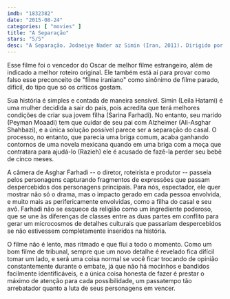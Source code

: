 ```yaml
---
imdb: "1832382"
date: "2015-08-24"
categories: [ "movies" ]
title: "A Separação"
stars: "5/5"
desc: "A Separação. Jodaeiye Nader az Simin (Iran, 2011). Dirigido por Asghar Farhadi. Escrito por Asghar Farhadi. Com Peyman Moaadi, Leila Hatami, Sareh Bayat, Shahab Hosseini, Sarina Farhadi, Merila Zare'i, Ali-Asghar Shahbazi, Babak Karimi, Kimia Hosseini."
---
```

Esse filme foi o vencedor do Oscar de melhor filme estrangeiro, além de indicado a melhor roteiro original. Ele também está aí para provar como falso esse preconceito de "filme iraniano" como sinônimo de filme parado, difícil, do tipo que só os críticos gostam.

Sua história é simples e contada de maneira sensível. Simin (Leila Hatami) é uma mulher decidida a sair do país, pois acredita que terá melhores condições de criar sua jovem filha (Sarina Farhadi). No entanto, seu marido (Peyman Moaadi) tem que cuidar de seu pai com Alzheimer (Ali-Asghar Shahbazi), e a única solução possível parece ser a separação do casal. O processo, no entanto, que parecia uma briga comum, acaba ganhando contornos de uma novela mexicana quando em uma briga com a moça que contratara para ajudá-lo (Razieh) ele é acusado de fazê-la perder seu bebê de cinco meses.

A câmera de Asghar Farhadi -- o diretor, roteirista e produtor -- passeia pelos personagens capturando fragmentos de expressões que passam despercebidos dos personagens principais. Para nós, espectador, ele quer mostrar não só o drama, mas o impacto gerado em cada pessoa envolvida, e muito mais as perifericamente envolvidas, como a filha do casal e seu avô. Farhadi não se esquece da religião como um ingrediente poderoso, que se une às diferenças de classes entre as duas partes em conflito para gerar um microcosmos de detalhes culturais que passariam despercebidos se não estivessem completamente inseridos na história.

O filme não é lento, mas ritmado e que flui a todo o momento. Como um bom filme de tribunal, sempre que um novo detalhe é revelado fica difícil tomar um lado, e será uma coisa normal se você ficar trocando de opinião constantemente durante o embate, já que não há mocinhos e bandidos facilmente identificáveis, e a única coisa honesta de fazer é prestar o máximo de atenção para cada possibilidade, um passatempo tão arrebatador quanto a luta de seus personagens em vencer.
